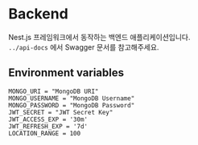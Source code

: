 # Backend
Nest.js 프레임워크에서 동작하는 백엔드 애플리케이션입니다.<br>
`../api-docs` 에서 Swagger 문서를 참고해주세요.

## Environment variables
```
MONGO_URI = "MongoDB URI"
MONGO_USERNAME = "MongoDB Username"
MONGO_PASSWORD = "MongoDB Password"
JWT_SECRET = "JWT Secret Key"
JWT_ACCESS_EXP = '30m'
JWT_REFRESH_EXP = '7d'
LOCATION_RANGE = 100
```